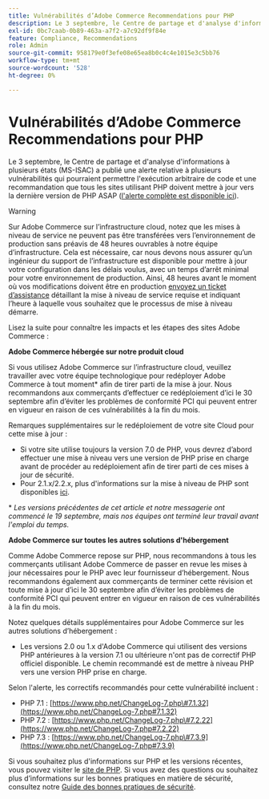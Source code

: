 ```yaml
---
title: Vulnérabilités d’Adobe Commerce Recommendations pour PHP
description: Le 3 septembre, le Centre de partage et d'analyse d'informations à plusieurs états (MS-ISAC) a publié une alerte relative à plusieurs vulnérabilités qui pourraient permettre l'exécution arbitraire de code et une recommandation que tous les sites utilisant PHP doivent mettre à jour au plus tard la version PHP ASAP ([l'alerte complète est disponible ici](https://www.cisecurity.org/advisory/multiple-vulnerabilities-in-php-could-allow-for-arbitrary-code-execution_2019-087/)).
exl-id: 0bc7caab-0b89-463a-a7f2-a7c92df9f84e
feature: Compliance, Recommendations
role: Admin
source-git-commit: 958179e0f3efe08e65ea8b0c4c4e1015e3c5bb76
workflow-type: tm+mt
source-wordcount: '528'
ht-degree: 0%

---
```


# Vulnérabilités d’Adobe Commerce Recommendations pour PHP

Le 3 septembre, le Centre de partage et d&#39;analyse d&#39;informations à plusieurs états (MS-ISAC) a publié une alerte relative à plusieurs vulnérabilités qui pourraient permettre l&#39;exécution arbitraire de code et une recommandation que tous les sites utilisant PHP doivent mettre à jour vers la dernière version de PHP ASAP ([l&#39;alerte complète est disponible ici](https://www.cisecurity.org/advisory/multiple-vulnerabilities-in-php-could-allow-for-arbitrary-code-execution_2019-087/)).

>[!WARNING]
>
>Sur Adobe Commerce sur l’infrastructure cloud, notez que les mises à niveau de service ne peuvent pas être transférées vers l’environnement de production sans préavis de 48 heures ouvrables à notre équipe d’infrastructure. Cela est nécessaire, car nous devons nous assurer qu’un ingénieur du support de l’infrastructure est disponible pour mettre à jour votre configuration dans les délais voulus, avec un temps d’arrêt minimal pour votre environnement de production. Ainsi, 48 heures avant le moment où vos modifications doivent être en production [envoyez un ticket d’assistance](/help/help-center-guide/help-center/magento-help-center-user-guide.md#submit-ticket) détaillant la mise à niveau de service requise et indiquant l’heure à laquelle vous souhaitez que le processus de mise à niveau démarre.

Lisez la suite pour connaître les impacts et les étapes des sites Adobe Commerce :

**Adobe Commerce hébergée sur notre produit cloud**

Si vous utilisez Adobe Commerce sur l’infrastructure cloud, veuillez travailler avec votre équipe technologique pour redéployer Adobe Commerce à tout moment\* afin de tirer parti de la mise à jour. Nous recommandons aux commerçants d’effectuer ce redéploiement d’ici le 30 septembre afin d’éviter les problèmes de conformité PCI qui peuvent entrer en vigueur en raison de ces vulnérabilités à la fin du mois.

Remarques supplémentaires sur le redéploiement de votre site Cloud pour cette mise à jour :

* Si votre site utilise toujours la version 7.0 de PHP, vous devrez d’abord effectuer une mise à niveau vers une version de PHP prise en charge avant de procéder au redéploiement afin de tirer parti de ces mises à jour de sécurité.
* Pour 2.1.x/2.2.x, plus d&#39;informations sur la mise à niveau de PHP sont disponibles [ici](https://experienceleague.adobe.com/docs/commerce-cloud-service/user-guide/develop/upgrade/commerce-version.html).

\* *Les versions précédentes de cet article et notre messagerie ont commencé le 19 septembre, mais nos équipes ont terminé leur travail avant l&#39;emploi du temps.*

**Adobe Commerce sur toutes les autres solutions d&#39;hébergement**

Comme Adobe Commerce repose sur PHP, nous recommandons à tous les commerçants utilisant Adobe Commerce de passer en revue les mises à jour nécessaires pour le PHP avec leur fournisseur d’hébergement. Nous recommandons également aux commerçants de terminer cette révision et toute mise à jour d’ici le 30 septembre afin d’éviter les problèmes de conformité PCI qui peuvent entrer en vigueur en raison de ces vulnérabilités à la fin du mois.

Notez quelques détails supplémentaires pour Adobe Commerce sur les autres solutions d’hébergement :

* Les versions 2.0 ou 1.x d&#39;Adobe Commerce qui utilisent des versions PHP antérieures à la version 7.1 ou ultérieure n&#39;ont pas de correctif PHP officiel disponible. Le chemin recommandé est de mettre à niveau PHP vers une version PHP prise en charge.

Selon l&#39;alerte, les correctifs recommandés pour cette vulnérabilité incluent :

* PHP 7.1 : [https://www.php.net/ChangeLog-7.php\#7.1.32](https://www.php.net/ChangeLog-7.php#7.1.32)
* PHP 7.2 : [https://www.php.net/ChangeLog-7.php\#7.2.22](https://www.php.net/ChangeLog-7.php#7.2.22)
* PHP 7.3 : [https://www.php.net/ChangeLog-7.php\#7.3.9](https://www.php.net/ChangeLog-7.php#7.3.9)

Si vous souhaitez plus d&#39;informations sur PHP et les versions récentes, vous pouvez visiter le [site de PHP](https://www.php.net/). Si vous avez des questions ou souhaitez plus d’informations sur les bonnes pratiques en matière de sécurité, consultez notre [Guide des bonnes pratiques de sécurité](https://www.adobe.com/content/dam/cc/en/security/pdfs/Adobe-Magento-Commerce-Best-Practices-Guide.pdf).

